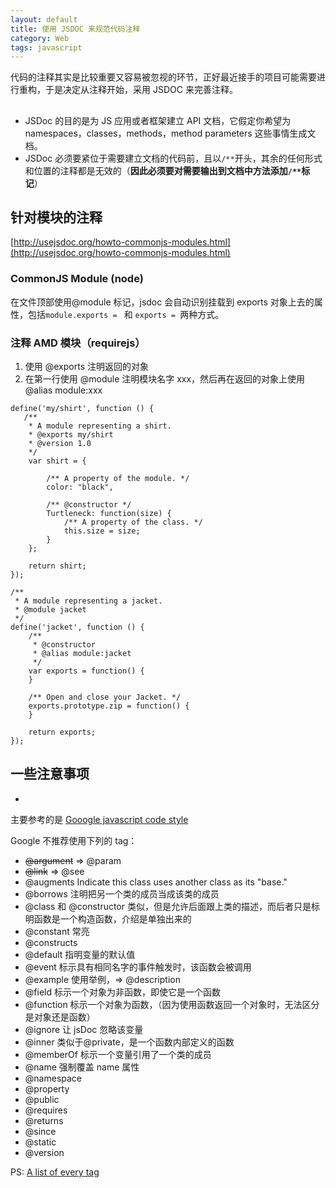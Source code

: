 ```yaml
---
layout: default
title: 使用 JSDOC 来规范代码注释
category: Web
tags: javascript
---
```

代码的注释其实是比较重要又容易被忽视的环节，正好最近接手的项目可能需要进行重构，于是决定从注释开始，采用 JSDOC 来完善注释。

## 
+ JSDoc 的目的是为 JS 应用或者框架建立 API 文档，它假定你希望为 namespaces，classes，methods，method parameters 这些事情生成文档。
+ JSDoc 必须要紧位于需要建立文档的代码前，且以`/**`开头，其余的任何形式和位置的注释都是无效的（**因此必须要对需要输出到文档中方法添加`/**`标记**）

## 针对模块的注释
[http://usejsdoc.org/howto-commonjs-modules.html](http://usejsdoc.org/howto-commonjs-modules.html)
### CommonJS Module (node)
在文件顶部使用@module 标记，jsdoc 会自动识别挂载到 exports 对象上去的属性，包括`module.exports = ` 和 `exports = `两种方式。

### 注释 AMD 模块（requirejs）
1. 使用 @exports 注明返回的对象
2. 在第一行使用 @module 注明模块名字 xxx，然后再在返回的对象上使用 @alias module:xxx
```
define('my/shirt', function () {
   /**
    * A module representing a shirt.
    * @exports my/shirt
    * @version 1.0
    */
    var shirt = {

        /** A property of the module. */
        color: "black",

        /** @constructor */
        Turtleneck: function(size) {
            /** A property of the class. */
            this.size = size;
        }
    };

    return shirt;
});

/**
 * A module representing a jacket.
 * @module jacket
 */
define('jacket', function () {
    /**
     * @constructor
     * @alias module:jacket
     */
    var exports = function() {
    }

    /** Open and close your Jacket. */
    exports.prototype.zip = function() {
    }

    return exports;
});
```

## 一些注意事项
+ 


主要参考的是 [Gooogle javascript code style](http://google-styleguide.googlecode.com/svn/trunk/javascriptguide.xml?showone=Comments#Comments)

Google 不推荐使用下列的 tag：

+ <del>@argument</del> => @param
+ <del>@link</del> => @see
+ @augments Indicate this class uses another class as its "base."
+ @borrows 注明把另一个类的成员当成该类的成员
+ @class 和 @constructor 类似，但是允许后面跟上类的描述，而后者只是标明函数是一个构造函数，介绍是单独出来的
+ @constant 常亮
+ @constructs 
+ @default 指明变量的默认值
+ @event 标示具有相同名字的事件触发时，该函数会被调用
+ @example 使用举例，=> @description
+ @field 标示一个对象为非函数，即使它是一个函数
+ @function 标示一个对象为函数，（因为使用函数返回一个对象时，无法区分是对象还是函数）
+ @ignore 让 jsDoc 忽略该变量
+ @inner 类似于@private，是一个函数内部定义的函数
+ @memberOf  标示一个变量引用了一个类的成员
+ @name 强制覆盖 name 属性
+ @namespace 
+ @property
+ @public
+ @requires
+ @returns
+ @since
+ @static
+ @version

PS: [A list of every tag](https://code.google.com/p/jsdoc-toolkit/wiki/TagReference)
